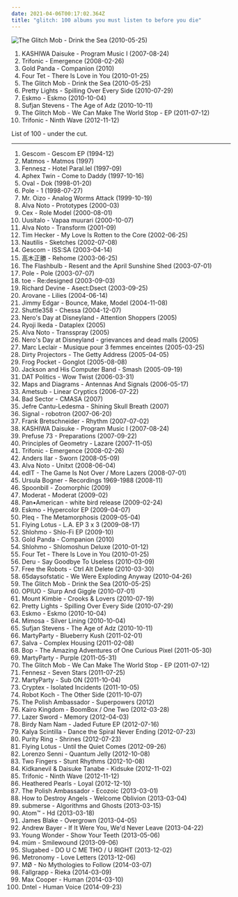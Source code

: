 ```yaml
---
date: 2021-04-06T00:17:02.364Z
title: "glitch: 100 albums you must listen to before you die"
---
```

![The Glitch Mob - Drink the Sea (2010-05-25)](http://coverartarchive.org/release/76e5d7ce-8051-4bb4-8aac-f248a4834114/18402662166-500.jpg "The Glitch Mob - Drink the Sea (2010-05-25)")
<ol class="albums">
<li data-cover="http://coverartarchive.org/release/ead00f57-fba2-43f7-acba-99491acac9b6/11036616878-500.jpg" data-tags="electronic, glitch" role="button">KASHIWA Daisuke - Program Music I (2007-08-24)</li>
<li data-cover="http://coverartarchive.org/release/9a463b8a-c900-4385-8c90-0f2124dfd7b9/14794004592-500.jpg" data-tags="glitch" role="button">Trifonic - Emergence (2008-02-26)</li>
<li data-cover="http://coverartarchive.org/release/737440f5-cbc0-42d8-beee-80df466ba243/4349788513-500.jpg" data-tags="glitch, experimental, idm" role="button">Gold Panda - Companion (2010)</li>
<li data-cover="http://coverartarchive.org/release/8b2abdde-9acb-44dd-84de-42592224123a/21122160818-500.jpg" data-tags="idm, electronic" role="button">Four Tet - There Is Love in You (2010-01-25)</li>
<li data-cover="http://coverartarchive.org/release/76e5d7ce-8051-4bb4-8aac-f248a4834114/18402662166-500.jpg" data-tags="glitch, electronic" role="button">The Glitch Mob - Drink the Sea (2010-05-25)</li>
<li data-cover="http://coverartarchive.org/release/df4b1069-8b30-4ac5-86ff-99fe6f0e80b0/23256585874-500.jpg" data-tags="electronic, hip hop, experimental, funk, glitch, trip hop, instrumental hip-hop, wonky" role="button">Pretty Lights - Spilling Over Every Side (2010-07-29)</li>
<li data-cover="http://coverartarchive.org/release/950b3c72-e447-4b73-968a-a42fb4cd2aa1/3410361482-500.jpg" data-tags="glitch, downtempo" role="button">Eskmo - Eskmo (2010-10-04)</li>
<li data-cover="http://coverartarchive.org/release/2c80ce6d-a9de-4dac-8d2c-69b1df44c9c0/18661854773-500.jpg" data-tags="indie, art pop, electronic" role="button">Sufjan Stevens - The Age of Adz (2010-10-11)</li>
<li data-cover="http://coverartarchive.org/release/6bc86b31-424a-48bc-8156-4d9656bb5f30/2751813457-500.jpg" data-tags="electronic, indie, idm, glitch, glitch mob" role="button">The Glitch Mob - We Can Make The World Stop - EP (2011-07-12)</li>
<li data-cover="http://coverartarchive.org/release/8bc920d5-b0e6-4982-8c63-9301140efd7d/3668346734-500.jpg" data-tags="glitch, idm" role="button">Trifonic - Ninth Wave (2012-11-12)</li>
</ol>
List of 100 - under the cut.
<!-- more -->

_________________

<ol class="albums">
<li data-cover="http://coverartarchive.org/release/a0197c94-5f06-39fa-a69a-470c5101c186/16747762348-500.jpg" data-tags="electronic, electronica, experimental, minimal, idm, 90s, glitch, ambient techno, skam, n01s3 n k00l" role="button">
Gescom - Gescom EP (1994-12)
</li>
<li data-cover="https://img.discogs.com/AGVvxke97zeQaan392L25qJcwQY=/fit-in/577x500/filters:strip_icc():format(jpeg):mode_rgb():quality(90)/discogs-images/R-11404-1259650084.jpeg.jpg" data-tags="idm, glitch" role="button">
Matmos - Matmos (1997)
</li>
<li data-cover="http://coverartarchive.org/release/52aacb53-b05b-4148-a471-f52e46bb6ba8/5934404117-500.jpg" data-tags="glitch" role="button">
Fennesz - Hotel Paral.lel (1997-09)
</li>
<li data-cover="http://coverartarchive.org/release/32ad4a8c-cd44-3637-ac39-3479d7be8fb2/19702223299-500.jpg" data-tags="electronic, idm" role="button">
Aphex Twin - Come to Daddy (1997-10-16)
</li>
<li data-cover="http://coverartarchive.org/release/7a8ce80d-501b-44f0-8175-90cc1819ab4f/999120899-500.jpg" data-tags="glitch, ambient, experimental" role="button">
Oval - Dok (1998-01-20)
</li>
<li data-cover="http://coverartarchive.org/release/743eb30e-6a5c-4fd7-a06e-656bfd63e0c7/4521983976-500.jpg" data-tags="glitch, dub, minimal techno" role="button">
Pole - 1 (1998-07-27)
</li>
<li data-cover="http://coverartarchive.org/release/97d6229b-be51-434b-96d5-53579cf27952/20372962851-500.jpg" data-tags="electronic, electro" role="button">
Mr. Oizo - Analog Worms Attack (1999-10-19)
</li>
<li data-cover="https://via.placeholder.com/450" data-tags="glitch, electronic, experimental" role="button">
Alva Noto - Prototypes (2000-03)
</li>
<li data-cover="http://coverartarchive.org/release/60d90c0c-0675-4ba8-9465-c39081ec9e81/11659071021-500.jpg" data-tags="idm, glitch" role="button">
Cex - Role Model (2000-08-01)
</li>
<li data-cover="http://coverartarchive.org/release/d6e0508a-98ee-4b11-86e3-951d8ef77480/19860844363-500.jpg" data-tags="electronica, experimental, minimal, glitch, basic channel, listen, luomo, uusitalo, vladislav delay, nice nait, swayzak, moje nice, vladel" role="button">
Uusitalo - Vapaa muurari (2000-10-07)
</li>
<li data-cover="https://img.discogs.com/ZYhtAnezqTxBMGgrrDKl8vggA1U=/fit-in/600x540/filters:strip_icc():format(jpeg):mode_rgb():quality(90)/discogs-images/R-1293344-1444252553-2470.jpeg.jpg" data-tags="glitch, experimental" role="button">
Alva Noto - Transform (2001-09)
</li>
<li data-cover="http://coverartarchive.org/release/532b7196-a2db-4f77-8bb7-0dd341608d6a/13448856451-500.jpg" data-tags="glitch, post-metal, granular plunderphonics, dark future city" role="button">
Tim Hecker - My Love Is Rotten to the Core (2002-06-25)
</li>
<li data-cover="http://coverartarchive.org/release/8ab0baae-56fb-46fb-952b-edf66b20f136/8390006441-500.jpg" data-tags="hip hop, downtempo, abstract, idm, glitch" role="button">
Nautilis - Sketches (2002-07-08)
</li>
<li data-cover="http://coverartarchive.org/release/3763ff11-de2c-4795-97a9-651dbf3f343c/27342355537-500.jpg" data-tags="idm, glitch" role="button">
Gescom - ISS:SA (2003-04-14)
</li>
<li data-cover="https://via.placeholder.com/450" data-tags="chillout, electronic, japanese, ambient, glitch, n1p0n, ch3ck 74, redhalo top albums 010608, why they let me listen to this" role="button">
高木正勝 - Rehome (2003-06-25)
</li>
<li data-cover="http://coverartarchive.org/release/60bfd269-61e2-4cd4-a00f-5fcc73fef211/2742592200-500.jpg" data-tags="glitch" role="button">
The Flashbulb - Resent and the April Sunshine Shed (2003-07-01)
</li>
<li data-cover="http://coverartarchive.org/release/38e1ab1f-f37e-3144-9ac9-eb52a789f461/17529211752-500.jpg" data-tags="experimental, dub, glitch, future jazz, fat jon" role="button">
Pole - Pole (2003-07-07)
</li>
<li data-cover="http://coverartarchive.org/release/9850049c-d1f7-4ff9-9de0-3bba64161b85/13130985739-500.jpg" data-tags="post-rock, idm, glitch" role="button">
toe - Re:designed (2003-09-03)
</li>
<li data-cover="http://coverartarchive.org/release/547b4ef2-493e-40ab-84e8-fe7e482fe152/2570952366-500.jpg" data-tags="glitch, idm" role="button">
Richard Devine - Asect:Dsect (2003-09-25)
</li>
<li data-cover="http://coverartarchive.org/release/8ddc1268-5d8c-4ef6-a15b-8c0d2a8f5456/5492614802-500.jpg" data-tags="ambient, idm" role="button">
Arovane - Lilies (2004-06-14)
</li>
<li data-cover="https://img.discogs.com/wQguqJjx8TDFwh-oFoU2W7pHN3I=/fit-in/221x221/filters:strip_icc():format(jpeg):mode_rgb():quality(90)/discogs-images/R-338673-1098455774.jpg.jpg" data-tags="electronic, trip-hop, ambient, experimental, idm, glitch, minimal electro, runway, fancy, tkatka, tseuq" role="button">
Jimmy Edgar - Bounce, Make, Model (2004-11-08)
</li>
<li data-cover="http://coverartarchive.org/release/9ebe5dbf-c5c8-4a3b-b064-c4aa9bd73cbb/1892845713-500.jpg" data-tags="electronic, ambient, experimental, usa, minimal, glitch" role="button">
Shuttle358 - Chessa (2004-12-07)
</li>
<li data-cover="http://coverartarchive.org/release/35394c47-7d2b-4a28-9d9b-7845f7df41ea/15739482148-500.jpg" data-tags="glitch" role="button">
Nero's Day at Disneyland - Attention Shoppers (2005)
</li>
<li data-cover="http://coverartarchive.org/release/4f568e8c-626d-45a6-95c2-10b2de564239/6456816413-500.jpg" data-tags="glitch" role="button">
Ryoji Ikeda - Dataplex (2005)
</li>
<li data-cover="http://coverartarchive.org/release/4f56d543-47bb-4d73-870e-f2e98e4358c4/21243794013-500.jpg" data-tags="raster-noton, glitch" role="button">
Alva Noto - Transspray (2005)
</li>
<li data-cover="http://coverartarchive.org/release/97919e6a-d222-438e-88a9-2ab9ae351130/12051043612-500.jpg" data-tags="glitch, breakcore" role="button">
Nero's Day at Disneyland - grievances and dead malls (2005)
</li>
<li data-cover="https://img.discogs.com/Xg6o7IbrgnFD9g1y0nShH7PB0XU=/fit-in/600x540/filters:strip_icc():format(jpeg):mode_rgb():quality(90)/discogs-images/R-413309-1549464075-7657.jpeg.jpg" data-tags="ambient, glitch" role="button">
Marc Leclair - Musique pour 3 femmes enceintes (2005-03-25)
</li>
<li data-cover="http://coverartarchive.org/release/02db3e35-5816-415e-aa09-1f9c2f348269/6348375283-500.jpg" data-tags="indie, alternative, experimental, strange, glitch, hand claps, tropical, otherworldly, arty, alienation, whos got the clap, glitch opera, skittish, eastern tonality, intentional skipping, testing 1-2-3" role="button">
Dirty Projectors - The Getty Address (2005-04-05)
</li>
<li data-cover="https://img.discogs.com/5VjvW0tBCkQLvQT0rNbclNo_v-s=/fit-in/600x595/filters:strip_icc():format(jpeg):mode_rgb():quality(90)/discogs-images/R-494814-1306269642.jpeg.jpg" data-tags="glitch" role="button">
Frog Pocket - Gonglot (2005-08-08)
</li>
<li data-cover="https://img.discogs.com/n6RxQIreY_P_N3D2pi38CmQNLmU=/fit-in/600x450/filters:strip_icc():format(jpeg):mode_rgb():quality(90)/discogs-images/R-15454907-1591804356-3077.jpeg.jpg" data-tags="warp, idm, glitch" role="button">
Jackson and His Computer Band - Smash (2005-09-19)
</li>
<li data-cover="http://coverartarchive.org/release/a0ec8c0e-7d78-4008-975a-226059fe5b76/13982340367-500.jpg" data-tags="electronic, indie, experimental, abstract, idm, glitch, post-pop, steveadams fm, steveadamsfm, pop overload" role="button">
DAT Politics - Wow Twist (2006-03-31)
</li>
<li data-cover="https://img.discogs.com/hMXGybA_dqZU6XJfJCYJLTgRePk=/fit-in/548x543/filters:strip_icc():format(jpeg):mode_rgb():quality(90)/discogs-images/R-2047617-1260714350.jpeg.jpg" data-tags="experimental, glitch" role="button">
Maps and Diagrams - Antennas And Signals (2006-05-17)
</li>
<li data-cover="https://img.discogs.com/JVD5ziBwO-0303vYJ67vjYma3_Q=/fit-in/600x534/filters:strip_icc():format(jpeg):mode_rgb():quality(90)/discogs-images/R-738756-1373045448-6038.jpeg.jpg" data-tags="idm, glitch" role="button">
Ametsub - Linear Cryptics (2006-07-22)
</li>
<li data-cover="https://via.placeholder.com/450" data-tags="ambient, glitch, dark ambient, loki foundation" role="button">
Bad Sector - CMASA (2007)
</li>
<li data-cover="https://img.discogs.com/P-Y0ve5RMGSQiX53E5o76PLeBLE=/fit-in/600x600/filters:strip_icc():format(jpeg):mode_rgb():quality(90)/discogs-images/R-1045785-1254392642.jpeg.jpg" data-tags="noise, ambient, soundscape, glitch, drone, minimalism, i luv, love the cd cover, kidnapper mind track, 2011 wowish, students of decay" role="button">
Jefre Cantu-Ledesma - Shining Skull Breath (2007)
</li>
<li data-cover="https://img.discogs.com/l6UD9YtJF-m-eg0bkd7PJDbKJto=/fit-in/200x200/filters:strip_icc():format(jpeg):mode_rgb():quality(90)/discogs-images/R-2621279-1293659718.png.jpg" data-tags="electronic, glitch" role="button">
Signal - robotron (2007-06-20)
</li>
<li data-cover="http://coverartarchive.org/release/041f224b-6030-4e55-b1df-32e168aef381/4514687809-500.jpg" data-tags="raster-noton, minimal, glitch" role="button">
Frank Bretschneider - Rhythm (2007-07-02)
</li>
<li data-cover="http://coverartarchive.org/release/ead00f57-fba2-43f7-acba-99491acac9b6/11036616878-500.jpg" data-tags="electronic, glitch" role="button">
KASHIWA Daisuke - Program Music I (2007-08-24)
</li>
<li data-cover="http://coverartarchive.org/release/6fdcff2b-8c37-4adb-bb9c-1226b72c6560/2563457371-500.jpg" data-tags="electronic, ambient, experimental, glitch, modern classical, little loves" role="button">
Prefuse 73 - Preparations (2007-09-22)
</li>
<li data-cover="http://coverartarchive.org/release/16734923-38e2-4bca-88d7-36f22c02a77c/2276965784-500.jpg" data-tags="electronica, glitch, my short list, recent electronic" role="button">
Principles of Geometry - Lazare (2007-11-05)
</li>
<li data-cover="http://coverartarchive.org/release/9a463b8a-c900-4385-8c90-0f2124dfd7b9/14794004592-500.jpg" data-tags="glitch" role="button">
Trifonic - Emergence (2008-02-26)
</li>
<li data-cover="http://coverartarchive.org/release/7586f52d-6fa0-4eb4-a0ca-8279874f3ead/24586435662-500.jpg" data-tags="techno, minimal, idm, glitch" role="button">
Anders Ilar - Sworn (2008-05-09)
</li>
<li data-cover="http://coverartarchive.org/release/67cebec7-21a3-47de-bd5d-d6d39378f23e/9075611439-500.jpg" data-tags="glitch, experimental" role="button">
Alva Noto - Unitxt (2008-06-04)
</li>
<li data-cover="http://coverartarchive.org/release/b533d037-d20c-4964-91e7-bed3bbe8d250/10497390895-500.jpg" data-tags="hip hop, idm, glitch, glitch-hop" role="button">
edIT - The Game Is Not Over / More Lazers (2008-07-01)
</li>
<li data-cover="http://coverartarchive.org/release/19d039d5-6b2c-4bb4-800c-2c64f3552a5c/26376159346-500.jpg" data-tags="abstract, glitch, 00s" role="button">
Ursula Bogner - Recordings 1969-1988 (2008-11)
</li>
<li data-cover="http://coverartarchive.org/release/11fbc7b3-aab1-401b-8652-378daf933e9b/5817155879-500.jpg" data-tags="experimental, abstract, idm, glitch, organic" role="button">
Spoonbill - Zoomorphic (2009)
</li>
<li data-cover="http://coverartarchive.org/release/e74b4ee5-8c1e-44fd-89ca-e680dd568711/1655559415-500.jpg" data-tags="techno, idm" role="button">
Moderat - Moderat (2009-02)
</li>
<li data-cover="http://coverartarchive.org/release/74d67654-a39f-49ba-bf7a-f1c54d59bcbf/24502409919-500.jpg" data-tags="ambient, glitch, organic, minimalist" role="button">
Pan•American - white bird release (2009-02-24)
</li>
<li data-cover="http://coverartarchive.org/release/4b354489-d3c4-49eb-9b0c-04bd9275f896/8171112938-500.jpg" data-tags="dubstep, glitch" role="button">
Eskmo - Hypercolor EP (2009-04-07)
</li>
<li data-cover="https://img.discogs.com/k-J0nndxZY1RqfXQ93OIMs_4JBs=/fit-in/600x604/filters:strip_icc():format(jpeg):mode_rgb():quality(90)/discogs-images/R-1735733-1270848999.jpeg.jpg" data-tags="experimental, downtempo, idm, glitch, ambient" role="button">
Pleq - The Metamorphosis (2009-05-04)
</li>
<li data-cover="http://coverartarchive.org/release/9ee5e3ce-c48d-46fa-8e08-21689cb8297e/2454887598-500.jpg" data-tags="electronic, hip hop, rock, ambient, experimental, glitch, instrumental hip-hop, wonky, albums with the same album art" role="button">
Flying Lotus - L.A. EP 3 x 3 (2009-08-17)
</li>
<li data-cover="http://coverartarchive.org/release/4ea83848-98c4-46e9-ada2-219c5044eaa0/24588619185-500.jpg" data-tags="instrumental, experimental, idm, glitch, broken beat, glitch-hop, chillwave, chilwave" role="button">
Shlohmo - Shlo-Fi EP (2009-10)
</li>
<li data-cover="http://coverartarchive.org/release/737440f5-cbc0-42d8-beee-80df466ba243/4349788513-500.jpg" data-tags="glitch, experimental, idm" role="button">
Gold Panda - Companion (2010)
</li>
<li data-cover="https://img.discogs.com/SBBt9p9xSlL_WTUZBykKTZY-glY=/fit-in/600x600/filters:strip_icc():format(jpeg):mode_rgb():quality(90)/discogs-images/R-2087962-1263300022.jpeg.jpg" data-tags="instrumental, experimental, downtempo, electro, glitch" role="button">
Shlohmo - Shlomoshun Deluxe (2010-01-12)
</li>
<li data-cover="http://coverartarchive.org/release/8b2abdde-9acb-44dd-84de-42592224123a/21122160818-500.jpg" data-tags="idm, electronic" role="button">
Four Tet - There Is Love in You (2010-01-25)
</li>
<li data-cover="https://img.discogs.com/ujy_Z4rPIjTCLJp6ZfsaU00QGV8=/fit-in/600x600/filters:strip_icc():format(jpeg):mode_rgb():quality(90)/discogs-images/R-2166288-1267583927.jpeg.jpg" data-tags="electronic, experimental, idm, glitch, ambient" role="button">
Deru - Say Goodbye To Useless (2010-03-09)
</li>
<li data-cover="http://coverartarchive.org/release/c6164e1e-65c5-4734-90cb-7ed3aa5da962/6349917553-500.jpg" data-tags="glitch" role="button">
Free the Robots - Ctrl Alt Delete (2010-03-30)
</li>
<li data-cover="http://coverartarchive.org/release/248b104a-4865-41bc-9635-7f2edade8c9d/3248579787-500.jpg" data-tags="post-rock, electronic" role="button">
65daysofstatic - We Were Exploding Anyway (2010-04-26)
</li>
<li data-cover="http://coverartarchive.org/release/76e5d7ce-8051-4bb4-8aac-f248a4834114/18402662166-500.jpg" data-tags="glitch, electronic" role="button">
The Glitch Mob - Drink the Sea (2010-05-25)
</li>
<li data-cover="http://coverartarchive.org/release/ed08e6b3-1c4a-4441-a1c1-d111f477d2a4/7741978584-500.jpg" data-tags="glitch" role="button">
OPIUO - Slurp And Giggle (2010-07-01)
</li>
<li data-cover="http://coverartarchive.org/release/c90ec1ef-cdaf-3b2c-b8eb-a823514e1757/4644031052-500.jpg" data-tags="dubstep, ambient" role="button">
Mount Kimbie - Crooks & Lovers (2010-07-19)
</li>
<li data-cover="http://coverartarchive.org/release/df4b1069-8b30-4ac5-86ff-99fe6f0e80b0/23256585874-500.jpg" data-tags="electronic, hip hop, experimental, funk, glitch, trip hop, instrumental hip-hop, wonky" role="button">
Pretty Lights - Spilling Over Every Side (2010-07-29)
</li>
<li data-cover="http://coverartarchive.org/release/950b3c72-e447-4b73-968a-a42fb4cd2aa1/3410361482-500.jpg" data-tags="glitch, downtempo" role="button">
Eskmo - Eskmo (2010-10-04)
</li>
<li data-cover="https://img.discogs.com/N4aDP_FqRKMnSwtwrRCL5mR8Whc=/fit-in/360x360/filters:strip_icc():format(jpeg):mode_rgb():quality(90)/discogs-images/R-2479285-1286304845.jpeg.jpg" data-tags="dubstep, glitch, drum n bass, get it, 08-great" role="button">
Mimosa - Silver Lining (2010-10-04)
</li>
<li data-cover="http://coverartarchive.org/release/2c80ce6d-a9de-4dac-8d2c-69b1df44c9c0/18661854773-500.jpg" data-tags="indie, art pop, electronic" role="button">
Sufjan Stevens - The Age of Adz (2010-10-11)
</li>
<li data-cover="https://via.placeholder.com/450" data-tags="downtempo, dubstep, glitch, 08-great" role="button">
MartyParty - Blueberry Kush (2011-02-01)
</li>
<li data-cover="https://img.discogs.com/MAY09g0CdSVsfUKvfT-fLzp2hig=/fit-in/600x600/filters:strip_icc():format(jpeg):mode_rgb():quality(90)/discogs-images/R-2711342-1364257961-2576.jpeg.jpg" data-tags="house, glitch, glitch-hop, synth-pop" role="button">
Salva - Complex Housing (2011-02-08)
</li>
<li data-cover="https://img.discogs.com/bl3x5WqxR3ypspxmEcj12GoAQO4=/fit-in/600x600/filters:strip_icc():format(jpeg):mode_rgb():quality(90)/discogs-images/R-2911224-1339324288-4865.jpeg.jpg" data-tags="ambient, minimal, glitch, atmospheric, drum and bass, atmospheric drum and bass, minimal drum and bass, microfunk" role="button">
Bop - The Amazing Adventures of One Curious Pixel (2011-05-30)
</li>
<li data-cover="https://img.discogs.com/KtDGvhPUeH2tuo6Hi8siyb5PjNI=/fit-in/500x500/filters:strip_icc():format(jpeg):mode_rgb():quality(90)/discogs-images/R-3426088-1329928268.jpeg.jpg" data-tags="downtempo, dubstep, techno, glitch, ila" role="button">
MartyParty - Purple (2011-05-31)
</li>
<li data-cover="http://coverartarchive.org/release/6bc86b31-424a-48bc-8156-4d9656bb5f30/2751813457-500.jpg" data-tags="electronic, indie, idm, glitch, glitch mob" role="button">
The Glitch Mob - We Can Make The World Stop - EP (2011-07-12)
</li>
<li data-cover="http://coverartarchive.org/release/1955fb64-546c-43da-b8b6-d315a523ab8f/1149752061-500.jpg" data-tags="electronic, ambient, glitch, minimalist, wfmu heavily played records" role="button">
Fennesz - Seven Stars (2011-07-25)
</li>
<li data-cover="https://via.placeholder.com/450" data-tags="downtempo, grime, dubstep, techno, glitch" role="button">
MartyParty - Sub ON (2011-10-04)
</li>
<li data-cover="http://coverartarchive.org/release/951807c0-74f0-44a9-abf6-856f4c54dbc7/9194695634-500.jpg" data-tags="electronic, electro, glitch" role="button">
Cryptex - Isolated Incidents (2011-10-05)
</li>
<li data-cover="http://coverartarchive.org/release/d1c43979-3a52-458f-9234-43d2f4e2edfd/8941447212-500.jpg" data-tags="ambient, dubstep, glitch, nachts, project mooncircle, venedig2011" role="button">
Robot Koch - The Other Side (2011-10-07)
</li>
<li data-cover="https://via.placeholder.com/450" data-tags="downtempo, glitch, sex music, hip-house, fuck music" role="button">
The Polish Ambassador - Superpowers (2012)
</li>
<li data-cover="http://coverartarchive.org/release/2ce9f96a-5822-4ea9-a120-61dfc983fed5/10287380171-500.jpg" data-tags="dubstep, glitch" role="button">
Kairo Kingdom - BoomBox / One Two (2012-03-28)
</li>
<li data-cover="https://img.discogs.com/DeIO7Q7cWsTLTd72lgH-Me-oVo8=/fit-in/300x300/filters:strip_icc():format(jpeg):mode_rgb():quality(90)/discogs-images/R-3566871-1335558361.jpeg.jpg" data-tags="experimental, dubstep, electro, techno, house, glitch, bass music" role="button">
Lazer Sword - Memory (2012-04-03)
</li>
<li data-cover="http://coverartarchive.org/release/b7d834cb-040a-48ca-8dbc-298d8cee2183/1553355103-500.jpg" data-tags="hip hop, dubstep, glitch, drum n bass, time, electronic superhighway, owsla" role="button">
Birdy Nam Nam - Jaded Future EP (2012-07-16)
</li>
<li data-cover="http://coverartarchive.org/release/9d06b422-6c85-4154-b426-275f9a7d6506/1355663600-500.jpg" data-tags="downtempo, dubstep, new age, glitch, broken beat, tribal" role="button">
Kalya Scintilla - Dance the Spiral Never Ending (2012-07-23)
</li>
<li data-cover="http://coverartarchive.org/release/3148628c-f648-45c0-95ea-b03dc0716e99/1568868601-500.jpg" data-tags="synthpop" role="button">
Purity Ring - Shrines (2012-07-23)
</li>
<li data-cover="http://coverartarchive.org/release/8cbe1bb0-2b90-4259-b7fe-c9d3a2b06552/2232941377-500.jpg" data-tags="idm, electronic" role="button">
Flying Lotus - Until the Quiet Comes (2012-09-26)
</li>
<li data-cover="http://coverartarchive.org/release/d79d97ad-ea76-4c48-a588-ee444b91ca6e/11334927653-500.jpg" data-tags="trance, abstract, glitch, eclectic, enriched waste" role="button">
Lorenzo Senni - Quantum Jelly (2012-10-08)
</li>
<li data-cover="https://img.discogs.com/P7fJyenTcCNPcYnDEQGfRqqVff4=/fit-in/600x600/filters:strip_icc():format(jpeg):mode_rgb():quality(90)/discogs-images/R-3883393-1348867217-4288.jpeg.jpg" data-tags="electronic, idm, glitch" role="button">
Two Fingers - Stunt Rhythms (2012-10-08)
</li>
<li data-cover="http://coverartarchive.org/release/7d6857d4-040e-4d9d-b8d7-1539e365dbb5/4022824263-500.jpg" data-tags="experimental, downtempo, glitch, kidkanevil, daisuke tanabe" role="button">
Kidkanevil & Daisuke Tanabe - Kidsuke (2012-11-02)
</li>
<li data-cover="http://coverartarchive.org/release/8bc920d5-b0e6-4982-8c63-9301140efd7d/3668346734-500.jpg" data-tags="glitch, idm" role="button">
Trifonic - Ninth Wave (2012-11-12)
</li>
<li data-cover="http://coverartarchive.org/release/ceef863a-a130-459b-b341-602a211fec9d/8156868446-500.jpg" data-tags="ambient, glitch" role="button">
Heathered Pearls - Loyal (2012-12-10)
</li>
<li data-cover="https://img.discogs.com/o-Z9ItLE-VKUWgRsho8EQxZHQhM=/fit-in/600x600/filters:strip_icc():format(jpeg):mode_rgb():quality(90)/discogs-images/R-4575614-1368844859-2196.jpeg.jpg" data-tags="electronic, funk, glitch, breakbeat, albums i own digitally" role="button">
The Polish Ambassador - Ecozoic (2013-03-01)
</li>
<li data-cover="http://coverartarchive.org/release/1cc16d20-60ae-4e40-858a-4114a59862c4/4784001856-500.jpg" data-tags="industrial" role="button">
How to Destroy Angels - Welcome Oblivion (2013-03-04)
</li>
<li data-cover="http://coverartarchive.org/release/472d5857-8c5c-4992-a76c-cc22a6262bc9/5045168301-500.jpg" data-tags="hip-hop, downtempo, glitch, bass music" role="button">
submerse - Algorithms and Ghosts (2013-03-15)
</li>
<li data-cover="http://coverartarchive.org/release/9ee590b5-e371-4675-bdb0-0b1e79dfbd61/3954219957-500.jpg" data-tags="electro, glitch" role="button">
Atom™ - Hd (2013-03-18)
</li>
<li data-cover="https://img.discogs.com/Fc3zWW02lcBDhoIb7F0GNqH6Cpk=/fit-in/600x599/filters:strip_icc():format(jpeg):mode_rgb():quality(90)/discogs-images/R-4468927-1462915153-5331.jpeg.jpg" data-tags="electronic, soul" role="button">
James Blake - Overgrown (2013-04-05)
</li>
<li data-cover="http://coverartarchive.org/release/32b4424d-f1e9-4f7a-89d8-eed95ac61486/3912502614-500.jpg" data-tags="electronic, ambient, downtempo, idm, glitch" role="button">
Andrew Bayer - If It Were You, We'd Never Leave (2013-04-22)
</li>
<li data-cover="http://coverartarchive.org/release/984c982f-69ed-4174-a028-56a30baedb89/11897047270-500.jpg" data-tags="electronica, electropop, dubstep, glitch, chillwave" role="button">
Young Wonder - Show Your Teeth (2013-05-06)
</li>
<li data-cover="http://coverartarchive.org/release/81ce3a91-91b7-40cf-8f33-966dd7322adf/5069250166-500.jpg" data-tags="electronic" role="button">
múm - Smilewound (2013-09-06)
</li>
<li data-cover="http://coverartarchive.org/release/7712fedb-b757-4cd6-80e6-eef32bad301e/6164175438-500.jpg" data-tags="electro, glitch, awesome album art" role="button">
Slugabed - DO U C ME THO / U RIGHT (2013-12-02)
</li>
<li data-cover="http://coverartarchive.org/release/5adeb0cd-f15c-447c-82a4-2d6fb5279436/6728311268-500.jpg" data-tags="indie pop, british" role="button">
Metronomy - Love Letters (2013-12-06)
</li>
<li data-cover="http://coverartarchive.org/release/49da37ee-065a-4d7f-a204-9dda8047aad4/6658777371-500.jpg" data-tags="indie pop, synthpop, electropop, indietronica" role="button">
MØ - No Mythologies to Follow (2014-03-07)
</li>
<li data-cover="http://coverartarchive.org/release/91581218-bc4b-4a55-b9be-569358818567/6701378670-500.jpg" data-tags="electronica, trip-hop, pop, bass, lounge, glitch, dope, beats, female vocals, world music, dope beats, slovak, gergaz, fallgrapp" role="button">
Fallgrapp - Rieka (2014-03-09)
</li>
<li data-cover="http://coverartarchive.org/release/a1d8a031-55ec-4170-a039-63d0212b1182/6773824838-500.jpg" data-tags="techno, minimal techno, glitch" role="button">
Max Cooper - Human (2014-03-10)
</li>
<li data-cover="http://coverartarchive.org/release/fc80cccb-594c-4907-af7c-5409e51acf4c/8501423698-500.jpg" data-tags="trip-hop, indie rock, indie electronic, downtempo, experimental techno, techno, downbeat, idm, glitch, alternative-indie rock" role="button">
Dntel - Human Voice (2014-09-23)
</li>
</ol>